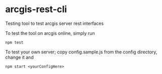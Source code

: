 arcgis-rest-cli
===============

Testing tool to test arcgis server rest interfaces

To test the tool on arcgis online, simply run
```
npm test
```

To test your own server; copy config.sample.js from the config directory, change it and 
```
npm start <yourConfigHere>
```


